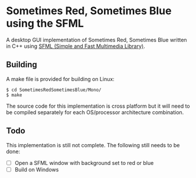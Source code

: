 Sometimes Red, Sometimes Blue using the SFML
============================================

A desktop GUI implementation of Sometimes Red, Sometimes Blue written in C++ using [SFML (Simple and Fast Multimedia Library)](http://sfml-dev.org/).

## Building

A make file is provided for building on Linux:

    $ cd SometimesRedSometimesBlue/Mono/
    $ make

The source code for this implementation is cross platform but it will need to be compiled separately for each OS/processor architecture combination.

## Todo

This implementation is still not complete. The following still needs to be done:

* [ ] Open a SFML window with background set to red or blue
* [ ] Build on Windows

